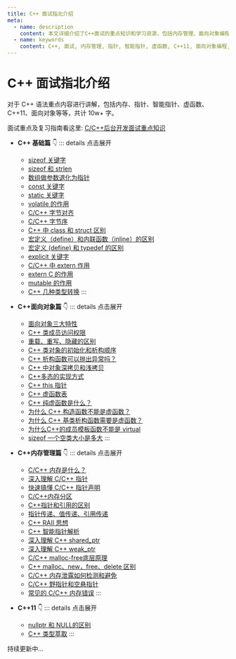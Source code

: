 ```yaml
---
title: C++ 面试指北介绍
meta:
  - name: description
    content: 本文详细介绍了C++面试的重点知识和学习资源，包括内存管理、面向对象编程、基础语言特性、C++11等，涵盖了从基础到高级的所有主题。
  - name: keywords
    content: C++, 面试, 内存管理, 指针, 智能指针, 虚函数, C++11, 面向对象编程, 类和对象, RAII, 多态, 内存分区, 基础语言特性
---
```


# C++ 面试指北介绍

对于 C++ 语法重点内容进行讲解，包括内存、指针、智能指针、虚函数、C++11、面向对象等等，共计 10w+ 字。

面试重点及复习指南看这里: [C/C++后台开发面试重点知识](/cpp/)

- **C++ 基础篇** 👇
::: details 点击展开
  - [sizeof 关键字](/cpp/basics/sizeof.html)
  - [sizeof 和 strlen](/cpp/basics/sizeof_and_strlen.html)
  - [数组做参数退化为指针](/cpp/basics/array_and_pointer.html)
  - [const 关键字](/cpp/basics/const.html)
  - [static 关键字](/cpp/basics/static.html)
  - [volatile 的作用](/cpp/basics/volatile.html)
  - [C/C++ 字节对齐](/cpp/basics/byte_alignment.html)
  - [C/C++ 字节序](/cpp/basics/byte_order.html)
  - [C++ 中 class 和 struct 区别](/cpp/basics/class_and_struct.html)
  - [宏定义（define）和内联函数（inline）的区别](/cpp/basics/define_and_inline.html)
  - [宏定义 (define) 和 typedef 的区别](/cpp/basics/define_and_typedef.html)
  - [explicit 关键字](/cpp/basics/explicit.html)
  - [C/C++ 中 extern 作用](/cpp/basics/extern.html)
  - [extern C 的作用](/cpp/basics/extern_c.html)
  - [mutable 的作用](/cpp/basics/mutable.html)
  - [C++ 几种类型转换](/cpp/basics/type_conversions.html)
:::


- **C++面向对象篇** 👇
::: details 点击展开
  - [面向对象三大特性](/cpp/object_oriented/features_object-oriented.html)
  - [C++ 类成员访问权限](/cpp/object_oriented/member_accessibility.html)
  - [重载、重写、隐藏的区别](/cpp/object_oriented/overloading_overriding_and_hiding.html)
  - [C++ 类对象的初始化和析构顺序](/cpp/object_oriented/initialization_and_destruction_order.html)
  - [C++ 析构函数可以抛出异常吗？](/cpp/object_oriented/can_destructors_throw_exceptions.html)
  - [C++ 中对象深拷贝和浅拷贝](/cpp/object_oriented/deep_copy_and_shallow_copy.html)
  - [C++多态的实现方式](/cpp/object_oriented/polymorphism_in_cplusplus.html)
  - [C++ this 指针](/cpp/object_oriented/this.html)
  - [C++ 虚函数表](/cpp/object_oriented/virtual_function.html)
  - [C++ 纯虚函数是什么？](/cpp/object_oriented/pure_virtual_function.html)
  - [为什么 C++ 构造函数不能是虚函数？](/cpp/object_oriented/why_constructor_cannot_be_virtual.html)
  - [为什么 C++ 基类析构函数需要是虚函数？](/cpp/object_oriented/why_destructor_be_virtual.html)
  - [为什么C++的成员模板函数不能是 virtual](/cpp/object_oriented/why_template_cannot_be_virtual.html)
  - [sizeof 一个空类大小是多大](/cpp/object_oriented/size_of_an_empty_class.html)
:::

- **C++内存管理篇** 👇
::: details 点击展开
  - [C/C++ 内存是什么？](/cpp/memory/what_is_memory.html)
  - [深入理解 C/C++ 指针](/cpp/memory/understanding_of_pointers.html)
  - [快速搞懂 C/C++ 指针声明](/cpp/memory/pointer_declaration.html)
  - [C/C++内存分区](/cpp/memory/cpp_memory_partition.html)
  - [C++指针和引用的区别](/cpp/memory/difference_of_pointers_and_ref.html)
  - [指针传递、值传递、引用传递](/cpp/memory/function_argument_passing.html)
  - [C++ RAII 思想](/cpp/memory/raii_in_cpp.html)
  - [C++ 智能指针解析](/cpp/memory/smart_pointers.html)
  - [深入理解 C++ shared_ptr](/cpp/memory/shared_ptr.html)
  - [深入理解 C++ weak_ptr](/cpp/memory/how_to_understand_weak_ptr.html)
  - [C/C++ malloc-free底层原理](/cpp/memory/malloc_free.html)
  - [C++ malloc、new，free、delete 区别](/cpp/memory/malloc_and_new.html)
  - [C/C++ 内存泄露如何检测和避免](/cpp/memory/memory_leak.html)
  - [C/C++ 野指针和空悬指针](/cpp/memory/dangling_pointers.html)
  - [常见的 C/C++ 内存错误](/cpp/memory/memory_errors.html)
:::

- **C++11** 👇
::: details 点击展开
  - [nullptr 和 NULL的区别](/cpp/modern_cpp/nullptr.html)
  - [C++ 类型萃取](/cpp/modern_cpp/type_traits.html)
:::

持续更新中...
